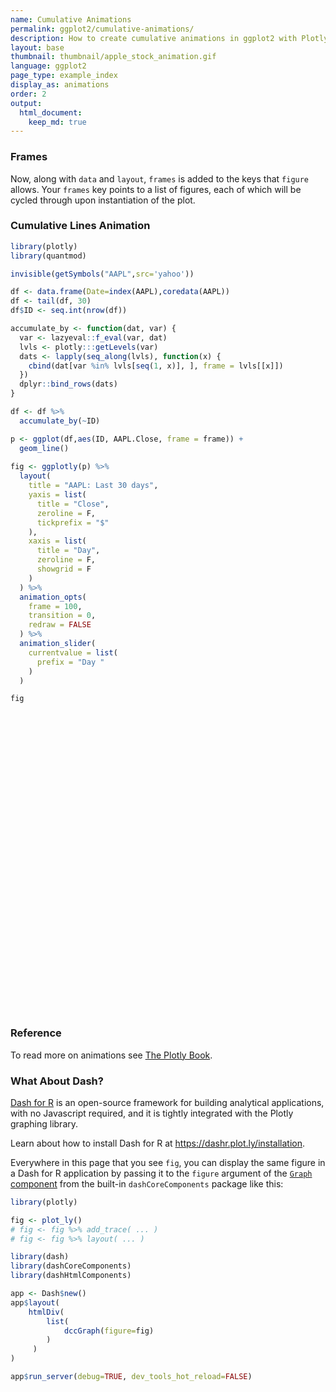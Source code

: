 ```yaml
---
name: Cumulative Animations
permalink: ggplot2/cumulative-animations/
description: How to create cumulative animations in ggplot2 with Plotly.
layout: base
thumbnail: thumbnail/apple_stock_animation.gif
language: ggplot2
page_type: example_index
display_as: animations
order: 2
output:
  html_document:
    keep_md: true
---
```



### Frames

Now, along with `data` and `layout`, `frames` is added to the keys that `figure` allows. Your `frames` key points to a list of figures, each of which will be cycled through upon instantiation of the plot.

### Cumulative Lines Animation


```r
library(plotly)
library(quantmod)

invisible(getSymbols("AAPL",src='yahoo'))

df <- data.frame(Date=index(AAPL),coredata(AAPL))
df <- tail(df, 30)
df$ID <- seq.int(nrow(df))

accumulate_by <- function(dat, var) {
  var <- lazyeval::f_eval(var, dat)
  lvls <- plotly:::getLevels(var)
  dats <- lapply(seq_along(lvls), function(x) {
    cbind(dat[var %in% lvls[seq(1, x)], ], frame = lvls[[x]])
  })
  dplyr::bind_rows(dats)
}

df <- df %>%
  accumulate_by(~ID)

p <- ggplot(df,aes(ID, AAPL.Close, frame = frame)) +
  geom_line()
  
fig <- ggplotly(p) %>%
  layout(
    title = "AAPL: Last 30 days",
    yaxis = list(
      title = "Close",
      zeroline = F,
      tickprefix = "$"
    ),
    xaxis = list(
      title = "Day",
      zeroline = F, 
      showgrid = F
    )
  ) %>% 
  animation_opts(
    frame = 100, 
    transition = 0, 
    redraw = FALSE
  ) %>%
  animation_slider(
    currentvalue = list(
      prefix = "Day "
    )
  )

fig
```

<div id="htmlwidget-b69c9b22db31eae7e0a3" style="width:672px;height:480px;" class="plotly html-widget"></div>
<script type="application/json" data-for="htmlwidget-b69c9b22db31eae7e0a3">{"x":{"data":[{"x":[1],"y":[268.369995],"text":"ID:  1<br />AAPL.Close: 268.37<br />frame:  1","frame":"1","type":"scatter","mode":"lines","line":{"width":1.88976377952756,"color":"rgba(0,0,0,1)","dash":"solid"},"hoveron":"points","showlegend":false,"xaxis":"x","yaxis":"y","hoverinfo":"text","visible":true}],"layout":{"margin":{"t":26.2283105022831,"r":7.30593607305936,"b":40.1826484018265,"l":43.1050228310502},"plot_bgcolor":"rgba(235,235,235,1)","paper_bgcolor":"rgba(255,255,255,1)","font":{"color":"rgba(0,0,0,1)","family":"","size":14.6118721461187},"xaxis":{"domain":[0,1],"automargin":true,"type":"linear","autorange":false,"range":[-0.45,31.45],"tickmode":"array","ticktext":["0","10","20","30"],"tickvals":[0,10,20,30],"categoryorder":"array","categoryarray":["0","10","20","30"],"nticks":null,"ticks":"outside","tickcolor":"rgba(51,51,51,1)","ticklen":3.65296803652968,"tickwidth":0.66417600664176,"showticklabels":true,"tickfont":{"color":"rgba(77,77,77,1)","family":"","size":11.689497716895},"tickangle":-0,"showline":false,"linecolor":null,"linewidth":0,"showgrid":false,"gridcolor":"rgba(255,255,255,1)","gridwidth":0.66417600664176,"zeroline":false,"anchor":"y","title":"Day","hoverformat":".2f"},"yaxis":{"domain":[0,1],"automargin":true,"type":"linear","autorange":false,"range":[265.62149495,326.08849605],"tickmode":"array","ticktext":["280","300","320"],"tickvals":[280,300,320],"categoryorder":"array","categoryarray":["280","300","320"],"nticks":null,"ticks":"outside","tickcolor":"rgba(51,51,51,1)","ticklen":3.65296803652968,"tickwidth":0.66417600664176,"showticklabels":true,"tickfont":{"color":"rgba(77,77,77,1)","family":"","size":11.689497716895},"tickangle":-0,"showline":false,"linecolor":null,"linewidth":0,"showgrid":true,"gridcolor":"rgba(255,255,255,1)","gridwidth":0.66417600664176,"zeroline":false,"anchor":"x","title":"Close","hoverformat":".2f","tickprefix":"$"},"shapes":[{"type":"rect","fillcolor":null,"line":{"color":null,"width":0,"linetype":[]},"yref":"paper","xref":"paper","x0":0,"x1":1,"y0":0,"y1":1}],"showlegend":false,"legend":{"bgcolor":"rgba(255,255,255,1)","bordercolor":"transparent","borderwidth":1.88976377952756,"font":{"color":"rgba(0,0,0,1)","family":"","size":11.689497716895}},"hovermode":"closest","barmode":"relative","title":"AAPL: Last 30 days","sliders":[{"currentvalue":{"prefix":"Day ","xanchor":"right","font":{"size":16,"color":"rgba(204,204,204,1)"}},"steps":[{"method":"animate","args":[["1"],{"transition":{"duration":0,"easing":"linear"},"frame":{"duration":100,"redraw":false},"mode":"immediate"}],"label":"1","value":"1"},{"method":"animate","args":[["2"],{"transition":{"duration":0,"easing":"linear"},"frame":{"duration":100,"redraw":false},"mode":"immediate"}],"label":"2","value":"2"},{"method":"animate","args":[["3"],{"transition":{"duration":0,"easing":"linear"},"frame":{"duration":100,"redraw":false},"mode":"immediate"}],"label":"3","value":"3"},{"method":"animate","args":[["4"],{"transition":{"duration":0,"easing":"linear"},"frame":{"duration":100,"redraw":false},"mode":"immediate"}],"label":"4","value":"4"},{"method":"animate","args":[["5"],{"transition":{"duration":0,"easing":"linear"},"frame":{"duration":100,"redraw":false},"mode":"immediate"}],"label":"5","value":"5"},{"method":"animate","args":[["6"],{"transition":{"duration":0,"easing":"linear"},"frame":{"duration":100,"redraw":false},"mode":"immediate"}],"label":"6","value":"6"},{"method":"animate","args":[["7"],{"transition":{"duration":0,"easing":"linear"},"frame":{"duration":100,"redraw":false},"mode":"immediate"}],"label":"7","value":"7"},{"method":"animate","args":[["8"],{"transition":{"duration":0,"easing":"linear"},"frame":{"duration":100,"redraw":false},"mode":"immediate"}],"label":"8","value":"8"},{"method":"animate","args":[["9"],{"transition":{"duration":0,"easing":"linear"},"frame":{"duration":100,"redraw":false},"mode":"immediate"}],"label":"9","value":"9"},{"method":"animate","args":[["10"],{"transition":{"duration":0,"easing":"linear"},"frame":{"duration":100,"redraw":false},"mode":"immediate"}],"label":"10","value":"10"},{"method":"animate","args":[["11"],{"transition":{"duration":0,"easing":"linear"},"frame":{"duration":100,"redraw":false},"mode":"immediate"}],"label":"11","value":"11"},{"method":"animate","args":[["12"],{"transition":{"duration":0,"easing":"linear"},"frame":{"duration":100,"redraw":false},"mode":"immediate"}],"label":"12","value":"12"},{"method":"animate","args":[["13"],{"transition":{"duration":0,"easing":"linear"},"frame":{"duration":100,"redraw":false},"mode":"immediate"}],"label":"13","value":"13"},{"method":"animate","args":[["14"],{"transition":{"duration":0,"easing":"linear"},"frame":{"duration":100,"redraw":false},"mode":"immediate"}],"label":"14","value":"14"},{"method":"animate","args":[["15"],{"transition":{"duration":0,"easing":"linear"},"frame":{"duration":100,"redraw":false},"mode":"immediate"}],"label":"15","value":"15"},{"method":"animate","args":[["16"],{"transition":{"duration":0,"easing":"linear"},"frame":{"duration":100,"redraw":false},"mode":"immediate"}],"label":"16","value":"16"},{"method":"animate","args":[["17"],{"transition":{"duration":0,"easing":"linear"},"frame":{"duration":100,"redraw":false},"mode":"immediate"}],"label":"17","value":"17"},{"method":"animate","args":[["18"],{"transition":{"duration":0,"easing":"linear"},"frame":{"duration":100,"redraw":false},"mode":"immediate"}],"label":"18","value":"18"},{"method":"animate","args":[["19"],{"transition":{"duration":0,"easing":"linear"},"frame":{"duration":100,"redraw":false},"mode":"immediate"}],"label":"19","value":"19"},{"method":"animate","args":[["20"],{"transition":{"duration":0,"easing":"linear"},"frame":{"duration":100,"redraw":false},"mode":"immediate"}],"label":"20","value":"20"},{"method":"animate","args":[["21"],{"transition":{"duration":0,"easing":"linear"},"frame":{"duration":100,"redraw":false},"mode":"immediate"}],"label":"21","value":"21"},{"method":"animate","args":[["22"],{"transition":{"duration":0,"easing":"linear"},"frame":{"duration":100,"redraw":false},"mode":"immediate"}],"label":"22","value":"22"},{"method":"animate","args":[["23"],{"transition":{"duration":0,"easing":"linear"},"frame":{"duration":100,"redraw":false},"mode":"immediate"}],"label":"23","value":"23"},{"method":"animate","args":[["24"],{"transition":{"duration":0,"easing":"linear"},"frame":{"duration":100,"redraw":false},"mode":"immediate"}],"label":"24","value":"24"},{"method":"animate","args":[["25"],{"transition":{"duration":0,"easing":"linear"},"frame":{"duration":100,"redraw":false},"mode":"immediate"}],"label":"25","value":"25"},{"method":"animate","args":[["26"],{"transition":{"duration":0,"easing":"linear"},"frame":{"duration":100,"redraw":false},"mode":"immediate"}],"label":"26","value":"26"},{"method":"animate","args":[["27"],{"transition":{"duration":0,"easing":"linear"},"frame":{"duration":100,"redraw":false},"mode":"immediate"}],"label":"27","value":"27"},{"method":"animate","args":[["28"],{"transition":{"duration":0,"easing":"linear"},"frame":{"duration":100,"redraw":false},"mode":"immediate"}],"label":"28","value":"28"},{"method":"animate","args":[["29"],{"transition":{"duration":0,"easing":"linear"},"frame":{"duration":100,"redraw":false},"mode":"immediate"}],"label":"29","value":"29"},{"method":"animate","args":[["30"],{"transition":{"duration":0,"easing":"linear"},"frame":{"duration":100,"redraw":false},"mode":"immediate"}],"label":"30","value":"30"}],"visible":true,"pad":{"t":40}}],"updatemenus":[{"type":"buttons","direction":"right","showactive":false,"y":0,"x":0,"yanchor":"top","xanchor":"right","pad":{"t":60,"r":5},"buttons":[{"label":"Play","method":"animate","args":[null,{"fromcurrent":true,"mode":"immediate","transition":{"duration":0,"easing":"linear"},"frame":{"duration":100,"redraw":false}}]}]}]},"config":{"doubleClick":"reset","showSendToCloud":false},"source":"A","attrs":{"7f16ce08d91":{"x":{},"y":{},"frame":{},"type":"scatter"}},"cur_data":"7f16ce08d91","visdat":{"7f16ce08d91":["function (y) ","x"]},"highlight":{"on":"plotly_click","persistent":false,"dynamic":false,"selectize":false,"opacityDim":0.2,"selected":{"opacity":1},"debounce":0},"frames":[{"name":"1","data":[{"x":[1],"y":[268.369995],"text":"ID:  1<br />AAPL.Close: 268.37<br />frame:  1","frame":"1","type":"scatter","mode":"lines","line":{"width":1.88976377952756,"color":"rgba(0,0,0,1)","dash":"solid"},"hoveron":"points","showlegend":false,"xaxis":"x","yaxis":"y","hoverinfo":"text","visible":true}],"traces":[0]},{"name":"2","data":[{"x":[1,2],"y":[268.369995,276.100006],"text":["ID:  1<br />AAPL.Close: 268.37<br />frame:  2","ID:  2<br />AAPL.Close: 276.10<br />frame:  2"],"frame":"2","type":"scatter","mode":"lines","line":{"width":1.88976377952756,"color":"rgba(0,0,0,1)","dash":"solid"},"hoveron":"points","showlegend":false,"xaxis":"x","yaxis":"y","hoverinfo":"text","visible":true}],"traces":[0]},{"name":"3","data":[{"x":[1,2,3],"y":[268.369995,276.100006,275.029999],"text":["ID:  1<br />AAPL.Close: 268.37<br />frame:  3","ID:  2<br />AAPL.Close: 276.10<br />frame:  3","ID:  3<br />AAPL.Close: 275.03<br />frame:  3"],"frame":"3","type":"scatter","mode":"lines","line":{"width":1.88976377952756,"color":"rgba(0,0,0,1)","dash":"solid"},"hoveron":"points","showlegend":false,"xaxis":"x","yaxis":"y","hoverinfo":"text","visible":true}],"traces":[0]},{"name":"4","data":[{"x":[1,2,3,4],"y":[268.369995,276.100006,275.029999,282.970001],"text":["ID:  1<br />AAPL.Close: 268.37<br />frame:  4","ID:  2<br />AAPL.Close: 276.10<br />frame:  4","ID:  3<br />AAPL.Close: 275.03<br />frame:  4","ID:  4<br />AAPL.Close: 282.97<br />frame:  4"],"frame":"4","type":"scatter","mode":"lines","line":{"width":1.88976377952756,"color":"rgba(0,0,0,1)","dash":"solid"},"hoveron":"points","showlegend":false,"xaxis":"x","yaxis":"y","hoverinfo":"text","visible":true}],"traces":[0]},{"name":"5","data":[{"x":[1,2,3,4,5],"y":[268.369995,276.100006,275.029999,282.970001,283.170013],"text":["ID:  1<br />AAPL.Close: 268.37<br />frame:  5","ID:  2<br />AAPL.Close: 276.10<br />frame:  5","ID:  3<br />AAPL.Close: 275.03<br />frame:  5","ID:  4<br />AAPL.Close: 282.97<br />frame:  5","ID:  5<br />AAPL.Close: 283.17<br />frame:  5"],"frame":"5","type":"scatter","mode":"lines","line":{"width":1.88976377952756,"color":"rgba(0,0,0,1)","dash":"solid"},"hoveron":"points","showlegend":false,"xaxis":"x","yaxis":"y","hoverinfo":"text","visible":true}],"traces":[0]},{"name":"6","data":[{"x":[1,2,3,4,5,6],"y":[268.369995,276.100006,275.029999,282.970001,283.170013,278.579987],"text":["ID:  1<br />AAPL.Close: 268.37<br />frame:  6","ID:  2<br />AAPL.Close: 276.10<br />frame:  6","ID:  3<br />AAPL.Close: 275.03<br />frame:  6","ID:  4<br />AAPL.Close: 282.97<br />frame:  6","ID:  5<br />AAPL.Close: 283.17<br />frame:  6","ID:  6<br />AAPL.Close: 278.58<br />frame:  6"],"frame":"6","type":"scatter","mode":"lines","line":{"width":1.88976377952756,"color":"rgba(0,0,0,1)","dash":"solid"},"hoveron":"points","showlegend":false,"xaxis":"x","yaxis":"y","hoverinfo":"text","visible":true}],"traces":[0]},{"name":"7","data":[{"x":[1,2,3,4,5,6,7],"y":[268.369995,276.100006,275.029999,282.970001,283.170013,278.579987,287.730011],"text":["ID:  1<br />AAPL.Close: 268.37<br />frame:  7","ID:  2<br />AAPL.Close: 276.10<br />frame:  7","ID:  3<br />AAPL.Close: 275.03<br />frame:  7","ID:  4<br />AAPL.Close: 282.97<br />frame:  7","ID:  5<br />AAPL.Close: 283.17<br />frame:  7","ID:  6<br />AAPL.Close: 278.58<br />frame:  7","ID:  7<br />AAPL.Close: 287.73<br />frame:  7"],"frame":"7","type":"scatter","mode":"lines","line":{"width":1.88976377952756,"color":"rgba(0,0,0,1)","dash":"solid"},"hoveron":"points","showlegend":false,"xaxis":"x","yaxis":"y","hoverinfo":"text","visible":true}],"traces":[0]},{"name":"8","data":[{"x":[1,2,3,4,5,6,7,8],"y":[268.369995,276.100006,275.029999,282.970001,283.170013,278.579987,287.730011,293.799988],"text":["ID:  1<br />AAPL.Close: 268.37<br />frame:  8","ID:  2<br />AAPL.Close: 276.10<br />frame:  8","ID:  3<br />AAPL.Close: 275.03<br />frame:  8","ID:  4<br />AAPL.Close: 282.97<br />frame:  8","ID:  5<br />AAPL.Close: 283.17<br />frame:  8","ID:  6<br />AAPL.Close: 278.58<br />frame:  8","ID:  7<br />AAPL.Close: 287.73<br />frame:  8","ID:  8<br />AAPL.Close: 293.80<br />frame:  8"],"frame":"8","type":"scatter","mode":"lines","line":{"width":1.88976377952756,"color":"rgba(0,0,0,1)","dash":"solid"},"hoveron":"points","showlegend":false,"xaxis":"x","yaxis":"y","hoverinfo":"text","visible":true}],"traces":[0]},{"name":"9","data":[{"x":[1,2,3,4,5,6,7,8,9],"y":[268.369995,276.100006,275.029999,282.970001,283.170013,278.579987,287.730011,293.799988,289.070007],"text":["ID:  1<br />AAPL.Close: 268.37<br />frame:  9","ID:  2<br />AAPL.Close: 276.10<br />frame:  9","ID:  3<br />AAPL.Close: 275.03<br />frame:  9","ID:  4<br />AAPL.Close: 282.97<br />frame:  9","ID:  5<br />AAPL.Close: 283.17<br />frame:  9","ID:  6<br />AAPL.Close: 278.58<br />frame:  9","ID:  7<br />AAPL.Close: 287.73<br />frame:  9","ID:  8<br />AAPL.Close: 293.80<br />frame:  9","ID:  9<br />AAPL.Close: 289.07<br />frame:  9"],"frame":"9","type":"scatter","mode":"lines","line":{"width":1.88976377952756,"color":"rgba(0,0,0,1)","dash":"solid"},"hoveron":"points","showlegend":false,"xaxis":"x","yaxis":"y","hoverinfo":"text","visible":true}],"traces":[0]},{"name":"10","data":[{"x":[1,2,3,4,5,6,7,8,9,10],"y":[268.369995,276.100006,275.029999,282.970001,283.170013,278.579987,287.730011,293.799988,289.070007,293.160004],"text":["ID:  1<br />AAPL.Close: 268.37<br />frame: 10","ID:  2<br />AAPL.Close: 276.10<br />frame: 10","ID:  3<br />AAPL.Close: 275.03<br />frame: 10","ID:  4<br />AAPL.Close: 282.97<br />frame: 10","ID:  5<br />AAPL.Close: 283.17<br />frame: 10","ID:  6<br />AAPL.Close: 278.58<br />frame: 10","ID:  7<br />AAPL.Close: 287.73<br />frame: 10","ID:  8<br />AAPL.Close: 293.80<br />frame: 10","ID:  9<br />AAPL.Close: 289.07<br />frame: 10","ID: 10<br />AAPL.Close: 293.16<br />frame: 10"],"frame":"10","type":"scatter","mode":"lines","line":{"width":1.88976377952756,"color":"rgba(0,0,0,1)","dash":"solid"},"hoveron":"points","showlegend":false,"xaxis":"x","yaxis":"y","hoverinfo":"text","visible":true}],"traces":[0]},{"name":"11","data":[{"x":[1,2,3,4,5,6,7,8,9,10,11],"y":[268.369995,276.100006,275.029999,282.970001,283.170013,278.579987,287.730011,293.799988,289.070007,293.160004,297.559998],"text":["ID:  1<br />AAPL.Close: 268.37<br />frame: 11","ID:  2<br />AAPL.Close: 276.10<br />frame: 11","ID:  3<br />AAPL.Close: 275.03<br />frame: 11","ID:  4<br />AAPL.Close: 282.97<br />frame: 11","ID:  5<br />AAPL.Close: 283.17<br />frame: 11","ID:  6<br />AAPL.Close: 278.58<br />frame: 11","ID:  7<br />AAPL.Close: 287.73<br />frame: 11","ID:  8<br />AAPL.Close: 293.80<br />frame: 11","ID:  9<br />AAPL.Close: 289.07<br />frame: 11","ID: 10<br />AAPL.Close: 293.16<br />frame: 11","ID: 11<br />AAPL.Close: 297.56<br />frame: 11"],"frame":"11","type":"scatter","mode":"lines","line":{"width":1.88976377952756,"color":"rgba(0,0,0,1)","dash":"solid"},"hoveron":"points","showlegend":false,"xaxis":"x","yaxis":"y","hoverinfo":"text","visible":true}],"traces":[0]},{"name":"12","data":[{"x":[1,2,3,4,5,6,7,8,9,10,11,12],"y":[268.369995,276.100006,275.029999,282.970001,283.170013,278.579987,287.730011,293.799988,289.070007,293.160004,297.559998,300.630005],"text":["ID:  1<br />AAPL.Close: 268.37<br />frame: 12","ID:  2<br />AAPL.Close: 276.10<br />frame: 12","ID:  3<br />AAPL.Close: 275.03<br />frame: 12","ID:  4<br />AAPL.Close: 282.97<br />frame: 12","ID:  5<br />AAPL.Close: 283.17<br />frame: 12","ID:  6<br />AAPL.Close: 278.58<br />frame: 12","ID:  7<br />AAPL.Close: 287.73<br />frame: 12","ID:  8<br />AAPL.Close: 293.80<br />frame: 12","ID:  9<br />AAPL.Close: 289.07<br />frame: 12","ID: 10<br />AAPL.Close: 293.16<br />frame: 12","ID: 11<br />AAPL.Close: 297.56<br />frame: 12","ID: 12<br />AAPL.Close: 300.63<br />frame: 12"],"frame":"12","type":"scatter","mode":"lines","line":{"width":1.88976377952756,"color":"rgba(0,0,0,1)","dash":"solid"},"hoveron":"points","showlegend":false,"xaxis":"x","yaxis":"y","hoverinfo":"text","visible":true}],"traces":[0]},{"name":"13","data":[{"x":[1,2,3,4,5,6,7,8,9,10,11,12,13],"y":[268.369995,276.100006,275.029999,282.970001,283.170013,278.579987,287.730011,293.799988,289.070007,293.160004,297.559998,300.630005,303.73999],"text":["ID:  1<br />AAPL.Close: 268.37<br />frame: 13","ID:  2<br />AAPL.Close: 276.10<br />frame: 13","ID:  3<br />AAPL.Close: 275.03<br />frame: 13","ID:  4<br />AAPL.Close: 282.97<br />frame: 13","ID:  5<br />AAPL.Close: 283.17<br />frame: 13","ID:  6<br />AAPL.Close: 278.58<br />frame: 13","ID:  7<br />AAPL.Close: 287.73<br />frame: 13","ID:  8<br />AAPL.Close: 293.80<br />frame: 13","ID:  9<br />AAPL.Close: 289.07<br />frame: 13","ID: 10<br />AAPL.Close: 293.16<br />frame: 13","ID: 11<br />AAPL.Close: 297.56<br />frame: 13","ID: 12<br />AAPL.Close: 300.63<br />frame: 13","ID: 13<br />AAPL.Close: 303.74<br />frame: 13"],"frame":"13","type":"scatter","mode":"lines","line":{"width":1.88976377952756,"color":"rgba(0,0,0,1)","dash":"solid"},"hoveron":"points","showlegend":false,"xaxis":"x","yaxis":"y","hoverinfo":"text","visible":true}],"traces":[0]},{"name":"14","data":[{"x":[1,2,3,4,5,6,7,8,9,10,11,12,13,14],"y":[268.369995,276.100006,275.029999,282.970001,283.170013,278.579987,287.730011,293.799988,289.070007,293.160004,297.559998,300.630005,303.73999,310.130005],"text":["ID:  1<br />AAPL.Close: 268.37<br />frame: 14","ID:  2<br />AAPL.Close: 276.10<br />frame: 14","ID:  3<br />AAPL.Close: 275.03<br />frame: 14","ID:  4<br />AAPL.Close: 282.97<br />frame: 14","ID:  5<br />AAPL.Close: 283.17<br />frame: 14","ID:  6<br />AAPL.Close: 278.58<br />frame: 14","ID:  7<br />AAPL.Close: 287.73<br />frame: 14","ID:  8<br />AAPL.Close: 293.80<br />frame: 14","ID:  9<br />AAPL.Close: 289.07<br />frame: 14","ID: 10<br />AAPL.Close: 293.16<br />frame: 14","ID: 11<br />AAPL.Close: 297.56<br />frame: 14","ID: 12<br />AAPL.Close: 300.63<br />frame: 14","ID: 13<br />AAPL.Close: 303.74<br />frame: 14","ID: 14<br />AAPL.Close: 310.13<br />frame: 14"],"frame":"14","type":"scatter","mode":"lines","line":{"width":1.88976377952756,"color":"rgba(0,0,0,1)","dash":"solid"},"hoveron":"points","showlegend":false,"xaxis":"x","yaxis":"y","hoverinfo":"text","visible":true}],"traces":[0]},{"name":"15","data":[{"x":[1,2,3,4,5,6,7,8,9,10,11,12,13,14,15],"y":[268.369995,276.100006,275.029999,282.970001,283.170013,278.579987,287.730011,293.799988,289.070007,293.160004,297.559998,300.630005,303.73999,310.130005,315.01001],"text":["ID:  1<br />AAPL.Close: 268.37<br />frame: 15","ID:  2<br />AAPL.Close: 276.10<br />frame: 15","ID:  3<br />AAPL.Close: 275.03<br />frame: 15","ID:  4<br />AAPL.Close: 282.97<br />frame: 15","ID:  5<br />AAPL.Close: 283.17<br />frame: 15","ID:  6<br />AAPL.Close: 278.58<br />frame: 15","ID:  7<br />AAPL.Close: 287.73<br />frame: 15","ID:  8<br />AAPL.Close: 293.80<br />frame: 15","ID:  9<br />AAPL.Close: 289.07<br />frame: 15","ID: 10<br />AAPL.Close: 293.16<br />frame: 15","ID: 11<br />AAPL.Close: 297.56<br />frame: 15","ID: 12<br />AAPL.Close: 300.63<br />frame: 15","ID: 13<br />AAPL.Close: 303.74<br />frame: 15","ID: 14<br />AAPL.Close: 310.13<br />frame: 15","ID: 15<br />AAPL.Close: 315.01<br />frame: 15"],"frame":"15","type":"scatter","mode":"lines","line":{"width":1.88976377952756,"color":"rgba(0,0,0,1)","dash":"solid"},"hoveron":"points","showlegend":false,"xaxis":"x","yaxis":"y","hoverinfo":"text","visible":true}],"traces":[0]},{"name":"16","data":[{"x":[1,2,3,4,5,6,7,8,9,10,11,12,13,14,15,16],"y":[268.369995,276.100006,275.029999,282.970001,283.170013,278.579987,287.730011,293.799988,289.070007,293.160004,297.559998,300.630005,303.73999,310.130005,315.01001,311.410004],"text":["ID:  1<br />AAPL.Close: 268.37<br />frame: 16","ID:  2<br />AAPL.Close: 276.10<br />frame: 16","ID:  3<br />AAPL.Close: 275.03<br />frame: 16","ID:  4<br />AAPL.Close: 282.97<br />frame: 16","ID:  5<br />AAPL.Close: 283.17<br />frame: 16","ID:  6<br />AAPL.Close: 278.58<br />frame: 16","ID:  7<br />AAPL.Close: 287.73<br />frame: 16","ID:  8<br />AAPL.Close: 293.80<br />frame: 16","ID:  9<br />AAPL.Close: 289.07<br />frame: 16","ID: 10<br />AAPL.Close: 293.16<br />frame: 16","ID: 11<br />AAPL.Close: 297.56<br />frame: 16","ID: 12<br />AAPL.Close: 300.63<br />frame: 16","ID: 13<br />AAPL.Close: 303.74<br />frame: 16","ID: 14<br />AAPL.Close: 310.13<br />frame: 16","ID: 15<br />AAPL.Close: 315.01<br />frame: 16","ID: 16<br />AAPL.Close: 311.41<br />frame: 16"],"frame":"16","type":"scatter","mode":"lines","line":{"width":1.88976377952756,"color":"rgba(0,0,0,1)","dash":"solid"},"hoveron":"points","showlegend":false,"xaxis":"x","yaxis":"y","hoverinfo":"text","visible":true}],"traces":[0]},{"name":"17","data":[{"x":[1,2,3,4,5,6,7,8,9,10,11,12,13,14,15,16,17],"y":[268.369995,276.100006,275.029999,282.970001,283.170013,278.579987,287.730011,293.799988,289.070007,293.160004,297.559998,300.630005,303.73999,310.130005,315.01001,311.410004,307.649994],"text":["ID:  1<br />AAPL.Close: 268.37<br />frame: 17","ID:  2<br />AAPL.Close: 276.10<br />frame: 17","ID:  3<br />AAPL.Close: 275.03<br />frame: 17","ID:  4<br />AAPL.Close: 282.97<br />frame: 17","ID:  5<br />AAPL.Close: 283.17<br />frame: 17","ID:  6<br />AAPL.Close: 278.58<br />frame: 17","ID:  7<br />AAPL.Close: 287.73<br />frame: 17","ID:  8<br />AAPL.Close: 293.80<br />frame: 17","ID:  9<br />AAPL.Close: 289.07<br />frame: 17","ID: 10<br />AAPL.Close: 293.16<br />frame: 17","ID: 11<br />AAPL.Close: 297.56<br />frame: 17","ID: 12<br />AAPL.Close: 300.63<br />frame: 17","ID: 13<br />AAPL.Close: 303.74<br />frame: 17","ID: 14<br />AAPL.Close: 310.13<br />frame: 17","ID: 15<br />AAPL.Close: 315.01<br />frame: 17","ID: 16<br />AAPL.Close: 311.41<br />frame: 17","ID: 17<br />AAPL.Close: 307.65<br />frame: 17"],"frame":"17","type":"scatter","mode":"lines","line":{"width":1.88976377952756,"color":"rgba(0,0,0,1)","dash":"solid"},"hoveron":"points","showlegend":false,"xaxis":"x","yaxis":"y","hoverinfo":"text","visible":true}],"traces":[0]},{"name":"18","data":[{"x":[1,2,3,4,5,6,7,8,9,10,11,12,13,14,15,16,17,18],"y":[268.369995,276.100006,275.029999,282.970001,283.170013,278.579987,287.730011,293.799988,289.070007,293.160004,297.559998,300.630005,303.73999,310.130005,315.01001,311.410004,307.649994,309.540009],"text":["ID:  1<br />AAPL.Close: 268.37<br />frame: 18","ID:  2<br />AAPL.Close: 276.10<br />frame: 18","ID:  3<br />AAPL.Close: 275.03<br />frame: 18","ID:  4<br />AAPL.Close: 282.97<br />frame: 18","ID:  5<br />AAPL.Close: 283.17<br />frame: 18","ID:  6<br />AAPL.Close: 278.58<br />frame: 18","ID:  7<br />AAPL.Close: 287.73<br />frame: 18","ID:  8<br />AAPL.Close: 293.80<br />frame: 18","ID:  9<br />AAPL.Close: 289.07<br />frame: 18","ID: 10<br />AAPL.Close: 293.16<br />frame: 18","ID: 11<br />AAPL.Close: 297.56<br />frame: 18","ID: 12<br />AAPL.Close: 300.63<br />frame: 18","ID: 13<br />AAPL.Close: 303.74<br />frame: 18","ID: 14<br />AAPL.Close: 310.13<br />frame: 18","ID: 15<br />AAPL.Close: 315.01<br />frame: 18","ID: 16<br />AAPL.Close: 311.41<br />frame: 18","ID: 17<br />AAPL.Close: 307.65<br />frame: 18","ID: 18<br />AAPL.Close: 309.54<br />frame: 18"],"frame":"18","type":"scatter","mode":"lines","line":{"width":1.88976377952756,"color":"rgba(0,0,0,1)","dash":"solid"},"hoveron":"points","showlegend":false,"xaxis":"x","yaxis":"y","hoverinfo":"text","visible":true}],"traces":[0]},{"name":"19","data":[{"x":[1,2,3,4,5,6,7,8,9,10,11,12,13,14,15,16,17,18,19],"y":[268.369995,276.100006,275.029999,282.970001,283.170013,278.579987,287.730011,293.799988,289.070007,293.160004,297.559998,300.630005,303.73999,310.130005,315.01001,311.410004,307.649994,309.540009,307.709991],"text":["ID:  1<br />AAPL.Close: 268.37<br />frame: 19","ID:  2<br />AAPL.Close: 276.10<br />frame: 19","ID:  3<br />AAPL.Close: 275.03<br />frame: 19","ID:  4<br />AAPL.Close: 282.97<br />frame: 19","ID:  5<br />AAPL.Close: 283.17<br />frame: 19","ID:  6<br />AAPL.Close: 278.58<br />frame: 19","ID:  7<br />AAPL.Close: 287.73<br />frame: 19","ID:  8<br />AAPL.Close: 293.80<br />frame: 19","ID:  9<br />AAPL.Close: 289.07<br />frame: 19","ID: 10<br />AAPL.Close: 293.16<br />frame: 19","ID: 11<br />AAPL.Close: 297.56<br />frame: 19","ID: 12<br />AAPL.Close: 300.63<br />frame: 19","ID: 13<br />AAPL.Close: 303.74<br />frame: 19","ID: 14<br />AAPL.Close: 310.13<br />frame: 19","ID: 15<br />AAPL.Close: 315.01<br />frame: 19","ID: 16<br />AAPL.Close: 311.41<br />frame: 19","ID: 17<br />AAPL.Close: 307.65<br />frame: 19","ID: 18<br />AAPL.Close: 309.54<br />frame: 19","ID: 19<br />AAPL.Close: 307.71<br />frame: 19"],"frame":"19","type":"scatter","mode":"lines","line":{"width":1.88976377952756,"color":"rgba(0,0,0,1)","dash":"solid"},"hoveron":"points","showlegend":false,"xaxis":"x","yaxis":"y","hoverinfo":"text","visible":true}],"traces":[0]},{"name":"20","data":[{"x":[1,2,3,4,5,6,7,8,9,10,11,12,13,14,15,16,17,18,19,20],"y":[268.369995,276.100006,275.029999,282.970001,283.170013,278.579987,287.730011,293.799988,289.070007,293.160004,297.559998,300.630005,303.73999,310.130005,315.01001,311.410004,307.649994,309.540009,307.709991,314.959991],"text":["ID:  1<br />AAPL.Close: 268.37<br />frame: 20","ID:  2<br />AAPL.Close: 276.10<br />frame: 20","ID:  3<br />AAPL.Close: 275.03<br />frame: 20","ID:  4<br />AAPL.Close: 282.97<br />frame: 20","ID:  5<br />AAPL.Close: 283.17<br />frame: 20","ID:  6<br />AAPL.Close: 278.58<br />frame: 20","ID:  7<br />AAPL.Close: 287.73<br />frame: 20","ID:  8<br />AAPL.Close: 293.80<br />frame: 20","ID:  9<br />AAPL.Close: 289.07<br />frame: 20","ID: 10<br />AAPL.Close: 293.16<br />frame: 20","ID: 11<br />AAPL.Close: 297.56<br />frame: 20","ID: 12<br />AAPL.Close: 300.63<br />frame: 20","ID: 13<br />AAPL.Close: 303.74<br />frame: 20","ID: 14<br />AAPL.Close: 310.13<br />frame: 20","ID: 15<br />AAPL.Close: 315.01<br />frame: 20","ID: 16<br />AAPL.Close: 311.41<br />frame: 20","ID: 17<br />AAPL.Close: 307.65<br />frame: 20","ID: 18<br />AAPL.Close: 309.54<br />frame: 20","ID: 19<br />AAPL.Close: 307.71<br />frame: 20","ID: 20<br />AAPL.Close: 314.96<br />frame: 20"],"frame":"20","type":"scatter","mode":"lines","line":{"width":1.88976377952756,"color":"rgba(0,0,0,1)","dash":"solid"},"hoveron":"points","showlegend":false,"xaxis":"x","yaxis":"y","hoverinfo":"text","visible":true}],"traces":[0]},{"name":"21","data":[{"x":[1,2,3,4,5,6,7,8,9,10,11,12,13,14,15,16,17,18,19,20,21],"y":[268.369995,276.100006,275.029999,282.970001,283.170013,278.579987,287.730011,293.799988,289.070007,293.160004,297.559998,300.630005,303.73999,310.130005,315.01001,311.410004,307.649994,309.540009,307.709991,314.959991,313.140015],"text":["ID:  1<br />AAPL.Close: 268.37<br />frame: 21","ID:  2<br />AAPL.Close: 276.10<br />frame: 21","ID:  3<br />AAPL.Close: 275.03<br />frame: 21","ID:  4<br />AAPL.Close: 282.97<br />frame: 21","ID:  5<br />AAPL.Close: 283.17<br />frame: 21","ID:  6<br />AAPL.Close: 278.58<br />frame: 21","ID:  7<br />AAPL.Close: 287.73<br />frame: 21","ID:  8<br />AAPL.Close: 293.80<br />frame: 21","ID:  9<br />AAPL.Close: 289.07<br />frame: 21","ID: 10<br />AAPL.Close: 293.16<br />frame: 21","ID: 11<br />AAPL.Close: 297.56<br />frame: 21","ID: 12<br />AAPL.Close: 300.63<br />frame: 21","ID: 13<br />AAPL.Close: 303.74<br />frame: 21","ID: 14<br />AAPL.Close: 310.13<br />frame: 21","ID: 15<br />AAPL.Close: 315.01<br />frame: 21","ID: 16<br />AAPL.Close: 311.41<br />frame: 21","ID: 17<br />AAPL.Close: 307.65<br />frame: 21","ID: 18<br />AAPL.Close: 309.54<br />frame: 21","ID: 19<br />AAPL.Close: 307.71<br />frame: 21","ID: 20<br />AAPL.Close: 314.96<br />frame: 21","ID: 21<br />AAPL.Close: 313.14<br />frame: 21"],"frame":"21","type":"scatter","mode":"lines","line":{"width":1.88976377952756,"color":"rgba(0,0,0,1)","dash":"solid"},"hoveron":"points","showlegend":false,"xaxis":"x","yaxis":"y","hoverinfo":"text","visible":true}],"traces":[0]},{"name":"22","data":[{"x":[1,2,3,4,5,6,7,8,9,10,11,12,13,14,15,16,17,18,19,20,21,22],"y":[268.369995,276.100006,275.029999,282.970001,283.170013,278.579987,287.730011,293.799988,289.070007,293.160004,297.559998,300.630005,303.73999,310.130005,315.01001,311.410004,307.649994,309.540009,307.709991,314.959991,313.140015,319.230011],"text":["ID:  1<br />AAPL.Close: 268.37<br />frame: 22","ID:  2<br />AAPL.Close: 276.10<br />frame: 22","ID:  3<br />AAPL.Close: 275.03<br />frame: 22","ID:  4<br />AAPL.Close: 282.97<br />frame: 22","ID:  5<br />AAPL.Close: 283.17<br />frame: 22","ID:  6<br />AAPL.Close: 278.58<br />frame: 22","ID:  7<br />AAPL.Close: 287.73<br />frame: 22","ID:  8<br />AAPL.Close: 293.80<br />frame: 22","ID:  9<br />AAPL.Close: 289.07<br />frame: 22","ID: 10<br />AAPL.Close: 293.16<br />frame: 22","ID: 11<br />AAPL.Close: 297.56<br />frame: 22","ID: 12<br />AAPL.Close: 300.63<br />frame: 22","ID: 13<br />AAPL.Close: 303.74<br />frame: 22","ID: 14<br />AAPL.Close: 310.13<br />frame: 22","ID: 15<br />AAPL.Close: 315.01<br />frame: 22","ID: 16<br />AAPL.Close: 311.41<br />frame: 22","ID: 17<br />AAPL.Close: 307.65<br />frame: 22","ID: 18<br />AAPL.Close: 309.54<br />frame: 22","ID: 19<br />AAPL.Close: 307.71<br />frame: 22","ID: 20<br />AAPL.Close: 314.96<br />frame: 22","ID: 21<br />AAPL.Close: 313.14<br />frame: 22","ID: 22<br />AAPL.Close: 319.23<br />frame: 22"],"frame":"22","type":"scatter","mode":"lines","line":{"width":1.88976377952756,"color":"rgba(0,0,0,1)","dash":"solid"},"hoveron":"points","showlegend":false,"xaxis":"x","yaxis":"y","hoverinfo":"text","visible":true}],"traces":[0]},{"name":"23","data":[{"x":[1,2,3,4,5,6,7,8,9,10,11,12,13,14,15,16,17,18,19,20,21,22,23],"y":[268.369995,276.100006,275.029999,282.970001,283.170013,278.579987,287.730011,293.799988,289.070007,293.160004,297.559998,300.630005,303.73999,310.130005,315.01001,311.410004,307.649994,309.540009,307.709991,314.959991,313.140015,319.230011,316.850006],"text":["ID:  1<br />AAPL.Close: 268.37<br />frame: 23","ID:  2<br />AAPL.Close: 276.10<br />frame: 23","ID:  3<br />AAPL.Close: 275.03<br />frame: 23","ID:  4<br />AAPL.Close: 282.97<br />frame: 23","ID:  5<br />AAPL.Close: 283.17<br />frame: 23","ID:  6<br />AAPL.Close: 278.58<br />frame: 23","ID:  7<br />AAPL.Close: 287.73<br />frame: 23","ID:  8<br />AAPL.Close: 293.80<br />frame: 23","ID:  9<br />AAPL.Close: 289.07<br />frame: 23","ID: 10<br />AAPL.Close: 293.16<br />frame: 23","ID: 11<br />AAPL.Close: 297.56<br />frame: 23","ID: 12<br />AAPL.Close: 300.63<br />frame: 23","ID: 13<br />AAPL.Close: 303.74<br />frame: 23","ID: 14<br />AAPL.Close: 310.13<br />frame: 23","ID: 15<br />AAPL.Close: 315.01<br />frame: 23","ID: 16<br />AAPL.Close: 311.41<br />frame: 23","ID: 17<br />AAPL.Close: 307.65<br />frame: 23","ID: 18<br />AAPL.Close: 309.54<br />frame: 23","ID: 19<br />AAPL.Close: 307.71<br />frame: 23","ID: 20<br />AAPL.Close: 314.96<br />frame: 23","ID: 21<br />AAPL.Close: 313.14<br />frame: 23","ID: 22<br />AAPL.Close: 319.23<br />frame: 23","ID: 23<br />AAPL.Close: 316.85<br />frame: 23"],"frame":"23","type":"scatter","mode":"lines","line":{"width":1.88976377952756,"color":"rgba(0,0,0,1)","dash":"solid"},"hoveron":"points","showlegend":false,"xaxis":"x","yaxis":"y","hoverinfo":"text","visible":true}],"traces":[0]},{"name":"24","data":[{"x":[1,2,3,4,5,6,7,8,9,10,11,12,13,14,15,16,17,18,19,20,21,22,23,24],"y":[268.369995,276.100006,275.029999,282.970001,283.170013,278.579987,287.730011,293.799988,289.070007,293.160004,297.559998,300.630005,303.73999,310.130005,315.01001,311.410004,307.649994,309.540009,307.709991,314.959991,313.140015,319.230011,316.850006,318.890015],"text":["ID:  1<br />AAPL.Close: 268.37<br />frame: 24","ID:  2<br />AAPL.Close: 276.10<br />frame: 24","ID:  3<br />AAPL.Close: 275.03<br />frame: 24","ID:  4<br />AAPL.Close: 282.97<br />frame: 24","ID:  5<br />AAPL.Close: 283.17<br />frame: 24","ID:  6<br />AAPL.Close: 278.58<br />frame: 24","ID:  7<br />AAPL.Close: 287.73<br />frame: 24","ID:  8<br />AAPL.Close: 293.80<br />frame: 24","ID:  9<br />AAPL.Close: 289.07<br />frame: 24","ID: 10<br />AAPL.Close: 293.16<br />frame: 24","ID: 11<br />AAPL.Close: 297.56<br />frame: 24","ID: 12<br />AAPL.Close: 300.63<br />frame: 24","ID: 13<br />AAPL.Close: 303.74<br />frame: 24","ID: 14<br />AAPL.Close: 310.13<br />frame: 24","ID: 15<br />AAPL.Close: 315.01<br />frame: 24","ID: 16<br />AAPL.Close: 311.41<br />frame: 24","ID: 17<br />AAPL.Close: 307.65<br />frame: 24","ID: 18<br />AAPL.Close: 309.54<br />frame: 24","ID: 19<br />AAPL.Close: 307.71<br />frame: 24","ID: 20<br />AAPL.Close: 314.96<br />frame: 24","ID: 21<br />AAPL.Close: 313.14<br />frame: 24","ID: 22<br />AAPL.Close: 319.23<br />frame: 24","ID: 23<br />AAPL.Close: 316.85<br />frame: 24","ID: 24<br />AAPL.Close: 318.89<br />frame: 24"],"frame":"24","type":"scatter","mode":"lines","line":{"width":1.88976377952756,"color":"rgba(0,0,0,1)","dash":"solid"},"hoveron":"points","showlegend":false,"xaxis":"x","yaxis":"y","hoverinfo":"text","visible":true}],"traces":[0]},{"name":"25","data":[{"x":[1,2,3,4,5,6,7,8,9,10,11,12,13,14,15,16,17,18,19,20,21,22,23,24,25],"y":[268.369995,276.100006,275.029999,282.970001,283.170013,278.579987,287.730011,293.799988,289.070007,293.160004,297.559998,300.630005,303.73999,310.130005,315.01001,311.410004,307.649994,309.540009,307.709991,314.959991,313.140015,319.230011,316.850006,318.890015,316.730011],"text":["ID:  1<br />AAPL.Close: 268.37<br />frame: 25","ID:  2<br />AAPL.Close: 276.10<br />frame: 25","ID:  3<br />AAPL.Close: 275.03<br />frame: 25","ID:  4<br />AAPL.Close: 282.97<br />frame: 25","ID:  5<br />AAPL.Close: 283.17<br />frame: 25","ID:  6<br />AAPL.Close: 278.58<br />frame: 25","ID:  7<br />AAPL.Close: 287.73<br />frame: 25","ID:  8<br />AAPL.Close: 293.80<br />frame: 25","ID:  9<br />AAPL.Close: 289.07<br />frame: 25","ID: 10<br />AAPL.Close: 293.16<br />frame: 25","ID: 11<br />AAPL.Close: 297.56<br />frame: 25","ID: 12<br />AAPL.Close: 300.63<br />frame: 25","ID: 13<br />AAPL.Close: 303.74<br />frame: 25","ID: 14<br />AAPL.Close: 310.13<br />frame: 25","ID: 15<br />AAPL.Close: 315.01<br />frame: 25","ID: 16<br />AAPL.Close: 311.41<br />frame: 25","ID: 17<br />AAPL.Close: 307.65<br />frame: 25","ID: 18<br />AAPL.Close: 309.54<br />frame: 25","ID: 19<br />AAPL.Close: 307.71<br />frame: 25","ID: 20<br />AAPL.Close: 314.96<br />frame: 25","ID: 21<br />AAPL.Close: 313.14<br />frame: 25","ID: 22<br />AAPL.Close: 319.23<br />frame: 25","ID: 23<br />AAPL.Close: 316.85<br />frame: 25","ID: 24<br />AAPL.Close: 318.89<br />frame: 25","ID: 25<br />AAPL.Close: 316.73<br />frame: 25"],"frame":"25","type":"scatter","mode":"lines","line":{"width":1.88976377952756,"color":"rgba(0,0,0,1)","dash":"solid"},"hoveron":"points","showlegend":false,"xaxis":"x","yaxis":"y","hoverinfo":"text","visible":true}],"traces":[0]},{"name":"26","data":[{"x":[1,2,3,4,5,6,7,8,9,10,11,12,13,14,15,16,17,18,19,20,21,22,23,24,25,26],"y":[268.369995,276.100006,275.029999,282.970001,283.170013,278.579987,287.730011,293.799988,289.070007,293.160004,297.559998,300.630005,303.73999,310.130005,315.01001,311.410004,307.649994,309.540009,307.709991,314.959991,313.140015,319.230011,316.850006,318.890015,316.730011,318.109985],"text":["ID:  1<br />AAPL.Close: 268.37<br />frame: 26","ID:  2<br />AAPL.Close: 276.10<br />frame: 26","ID:  3<br />AAPL.Close: 275.03<br />frame: 26","ID:  4<br />AAPL.Close: 282.97<br />frame: 26","ID:  5<br />AAPL.Close: 283.17<br />frame: 26","ID:  6<br />AAPL.Close: 278.58<br />frame: 26","ID:  7<br />AAPL.Close: 287.73<br />frame: 26","ID:  8<br />AAPL.Close: 293.80<br />frame: 26","ID:  9<br />AAPL.Close: 289.07<br />frame: 26","ID: 10<br />AAPL.Close: 293.16<br />frame: 26","ID: 11<br />AAPL.Close: 297.56<br />frame: 26","ID: 12<br />AAPL.Close: 300.63<br />frame: 26","ID: 13<br />AAPL.Close: 303.74<br />frame: 26","ID: 14<br />AAPL.Close: 310.13<br />frame: 26","ID: 15<br />AAPL.Close: 315.01<br />frame: 26","ID: 16<br />AAPL.Close: 311.41<br />frame: 26","ID: 17<br />AAPL.Close: 307.65<br />frame: 26","ID: 18<br />AAPL.Close: 309.54<br />frame: 26","ID: 19<br />AAPL.Close: 307.71<br />frame: 26","ID: 20<br />AAPL.Close: 314.96<br />frame: 26","ID: 21<br />AAPL.Close: 313.14<br />frame: 26","ID: 22<br />AAPL.Close: 319.23<br />frame: 26","ID: 23<br />AAPL.Close: 316.85<br />frame: 26","ID: 24<br />AAPL.Close: 318.89<br />frame: 26","ID: 25<br />AAPL.Close: 316.73<br />frame: 26","ID: 26<br />AAPL.Close: 318.11<br />frame: 26"],"frame":"26","type":"scatter","mode":"lines","line":{"width":1.88976377952756,"color":"rgba(0,0,0,1)","dash":"solid"},"hoveron":"points","showlegend":false,"xaxis":"x","yaxis":"y","hoverinfo":"text","visible":true}],"traces":[0]},{"name":"27","data":[{"x":[1,2,3,4,5,6,7,8,9,10,11,12,13,14,15,16,17,18,19,20,21,22,23,24,25,26,27],"y":[268.369995,276.100006,275.029999,282.970001,283.170013,278.579987,287.730011,293.799988,289.070007,293.160004,297.559998,300.630005,303.73999,310.130005,315.01001,311.410004,307.649994,309.540009,307.709991,314.959991,313.140015,319.230011,316.850006,318.890015,316.730011,318.109985,318.25],"text":["ID:  1<br />AAPL.Close: 268.37<br />frame: 27","ID:  2<br />AAPL.Close: 276.10<br />frame: 27","ID:  3<br />AAPL.Close: 275.03<br />frame: 27","ID:  4<br />AAPL.Close: 282.97<br />frame: 27","ID:  5<br />AAPL.Close: 283.17<br />frame: 27","ID:  6<br />AAPL.Close: 278.58<br />frame: 27","ID:  7<br />AAPL.Close: 287.73<br />frame: 27","ID:  8<br />AAPL.Close: 293.80<br />frame: 27","ID:  9<br />AAPL.Close: 289.07<br />frame: 27","ID: 10<br />AAPL.Close: 293.16<br />frame: 27","ID: 11<br />AAPL.Close: 297.56<br />frame: 27","ID: 12<br />AAPL.Close: 300.63<br />frame: 27","ID: 13<br />AAPL.Close: 303.74<br />frame: 27","ID: 14<br />AAPL.Close: 310.13<br />frame: 27","ID: 15<br />AAPL.Close: 315.01<br />frame: 27","ID: 16<br />AAPL.Close: 311.41<br />frame: 27","ID: 17<br />AAPL.Close: 307.65<br />frame: 27","ID: 18<br />AAPL.Close: 309.54<br />frame: 27","ID: 19<br />AAPL.Close: 307.71<br />frame: 27","ID: 20<br />AAPL.Close: 314.96<br />frame: 27","ID: 21<br />AAPL.Close: 313.14<br />frame: 27","ID: 22<br />AAPL.Close: 319.23<br />frame: 27","ID: 23<br />AAPL.Close: 316.85<br />frame: 27","ID: 24<br />AAPL.Close: 318.89<br />frame: 27","ID: 25<br />AAPL.Close: 316.73<br />frame: 27","ID: 26<br />AAPL.Close: 318.11<br />frame: 27","ID: 27<br />AAPL.Close: 318.25<br />frame: 27"],"frame":"27","type":"scatter","mode":"lines","line":{"width":1.88976377952756,"color":"rgba(0,0,0,1)","dash":"solid"},"hoveron":"points","showlegend":false,"xaxis":"x","yaxis":"y","hoverinfo":"text","visible":true}],"traces":[0]},{"name":"28","data":[{"x":[1,2,3,4,5,6,7,8,9,10,11,12,13,14,15,16,17,18,19,20,21,22,23,24,25,26,27,28],"y":[268.369995,276.100006,275.029999,282.970001,283.170013,278.579987,287.730011,293.799988,289.070007,293.160004,297.559998,300.630005,303.73999,310.130005,315.01001,311.410004,307.649994,309.540009,307.709991,314.959991,313.140015,319.230011,316.850006,318.890015,316.730011,318.109985,318.25,317.940002],"text":["ID:  1<br />AAPL.Close: 268.37<br />frame: 28","ID:  2<br />AAPL.Close: 276.10<br />frame: 28","ID:  3<br />AAPL.Close: 275.03<br />frame: 28","ID:  4<br />AAPL.Close: 282.97<br />frame: 28","ID:  5<br />AAPL.Close: 283.17<br />frame: 28","ID:  6<br />AAPL.Close: 278.58<br />frame: 28","ID:  7<br />AAPL.Close: 287.73<br />frame: 28","ID:  8<br />AAPL.Close: 293.80<br />frame: 28","ID:  9<br />AAPL.Close: 289.07<br />frame: 28","ID: 10<br />AAPL.Close: 293.16<br />frame: 28","ID: 11<br />AAPL.Close: 297.56<br />frame: 28","ID: 12<br />AAPL.Close: 300.63<br />frame: 28","ID: 13<br />AAPL.Close: 303.74<br />frame: 28","ID: 14<br />AAPL.Close: 310.13<br />frame: 28","ID: 15<br />AAPL.Close: 315.01<br />frame: 28","ID: 16<br />AAPL.Close: 311.41<br />frame: 28","ID: 17<br />AAPL.Close: 307.65<br />frame: 28","ID: 18<br />AAPL.Close: 309.54<br />frame: 28","ID: 19<br />AAPL.Close: 307.71<br />frame: 28","ID: 20<br />AAPL.Close: 314.96<br />frame: 28","ID: 21<br />AAPL.Close: 313.14<br />frame: 28","ID: 22<br />AAPL.Close: 319.23<br />frame: 28","ID: 23<br />AAPL.Close: 316.85<br />frame: 28","ID: 24<br />AAPL.Close: 318.89<br />frame: 28","ID: 25<br />AAPL.Close: 316.73<br />frame: 28","ID: 26<br />AAPL.Close: 318.11<br />frame: 28","ID: 27<br />AAPL.Close: 318.25<br />frame: 28","ID: 28<br />AAPL.Close: 317.94<br />frame: 28"],"frame":"28","type":"scatter","mode":"lines","line":{"width":1.88976377952756,"color":"rgba(0,0,0,1)","dash":"solid"},"hoveron":"points","showlegend":false,"xaxis":"x","yaxis":"y","hoverinfo":"text","visible":true}],"traces":[0]},{"name":"29","data":[{"x":[1,2,3,4,5,6,7,8,9,10,11,12,13,14,15,16,17,18,19,20,21,22,23,24,25,26,27,28,29],"y":[268.369995,276.100006,275.029999,282.970001,283.170013,278.579987,287.730011,293.799988,289.070007,293.160004,297.559998,300.630005,303.73999,310.130005,315.01001,311.410004,307.649994,309.540009,307.709991,314.959991,313.140015,319.230011,316.850006,318.890015,316.730011,318.109985,318.25,317.940002,321.850006],"text":["ID:  1<br />AAPL.Close: 268.37<br />frame: 29","ID:  2<br />AAPL.Close: 276.10<br />frame: 29","ID:  3<br />AAPL.Close: 275.03<br />frame: 29","ID:  4<br />AAPL.Close: 282.97<br />frame: 29","ID:  5<br />AAPL.Close: 283.17<br />frame: 29","ID:  6<br />AAPL.Close: 278.58<br />frame: 29","ID:  7<br />AAPL.Close: 287.73<br />frame: 29","ID:  8<br />AAPL.Close: 293.80<br />frame: 29","ID:  9<br />AAPL.Close: 289.07<br />frame: 29","ID: 10<br />AAPL.Close: 293.16<br />frame: 29","ID: 11<br />AAPL.Close: 297.56<br />frame: 29","ID: 12<br />AAPL.Close: 300.63<br />frame: 29","ID: 13<br />AAPL.Close: 303.74<br />frame: 29","ID: 14<br />AAPL.Close: 310.13<br />frame: 29","ID: 15<br />AAPL.Close: 315.01<br />frame: 29","ID: 16<br />AAPL.Close: 311.41<br />frame: 29","ID: 17<br />AAPL.Close: 307.65<br />frame: 29","ID: 18<br />AAPL.Close: 309.54<br />frame: 29","ID: 19<br />AAPL.Close: 307.71<br />frame: 29","ID: 20<br />AAPL.Close: 314.96<br />frame: 29","ID: 21<br />AAPL.Close: 313.14<br />frame: 29","ID: 22<br />AAPL.Close: 319.23<br />frame: 29","ID: 23<br />AAPL.Close: 316.85<br />frame: 29","ID: 24<br />AAPL.Close: 318.89<br />frame: 29","ID: 25<br />AAPL.Close: 316.73<br />frame: 29","ID: 26<br />AAPL.Close: 318.11<br />frame: 29","ID: 27<br />AAPL.Close: 318.25<br />frame: 29","ID: 28<br />AAPL.Close: 317.94<br />frame: 29","ID: 29<br />AAPL.Close: 321.85<br />frame: 29"],"frame":"29","type":"scatter","mode":"lines","line":{"width":1.88976377952756,"color":"rgba(0,0,0,1)","dash":"solid"},"hoveron":"points","showlegend":false,"xaxis":"x","yaxis":"y","hoverinfo":"text","visible":true}],"traces":[0]},{"name":"30","data":[{"x":[1,2,3,4,5,6,7,8,9,10,11,12,13,14,15,16,17,18,19,20,21,22,23,24,25,26,27,28,29,30],"y":[268.369995,276.100006,275.029999,282.970001,283.170013,278.579987,287.730011,293.799988,289.070007,293.160004,297.559998,300.630005,303.73999,310.130005,315.01001,311.410004,307.649994,309.540009,307.709991,314.959991,313.140015,319.230011,316.850006,318.890015,316.730011,318.109985,318.25,317.940002,321.850006,323.339996],"text":["ID:  1<br />AAPL.Close: 268.37<br />frame: 30","ID:  2<br />AAPL.Close: 276.10<br />frame: 30","ID:  3<br />AAPL.Close: 275.03<br />frame: 30","ID:  4<br />AAPL.Close: 282.97<br />frame: 30","ID:  5<br />AAPL.Close: 283.17<br />frame: 30","ID:  6<br />AAPL.Close: 278.58<br />frame: 30","ID:  7<br />AAPL.Close: 287.73<br />frame: 30","ID:  8<br />AAPL.Close: 293.80<br />frame: 30","ID:  9<br />AAPL.Close: 289.07<br />frame: 30","ID: 10<br />AAPL.Close: 293.16<br />frame: 30","ID: 11<br />AAPL.Close: 297.56<br />frame: 30","ID: 12<br />AAPL.Close: 300.63<br />frame: 30","ID: 13<br />AAPL.Close: 303.74<br />frame: 30","ID: 14<br />AAPL.Close: 310.13<br />frame: 30","ID: 15<br />AAPL.Close: 315.01<br />frame: 30","ID: 16<br />AAPL.Close: 311.41<br />frame: 30","ID: 17<br />AAPL.Close: 307.65<br />frame: 30","ID: 18<br />AAPL.Close: 309.54<br />frame: 30","ID: 19<br />AAPL.Close: 307.71<br />frame: 30","ID: 20<br />AAPL.Close: 314.96<br />frame: 30","ID: 21<br />AAPL.Close: 313.14<br />frame: 30","ID: 22<br />AAPL.Close: 319.23<br />frame: 30","ID: 23<br />AAPL.Close: 316.85<br />frame: 30","ID: 24<br />AAPL.Close: 318.89<br />frame: 30","ID: 25<br />AAPL.Close: 316.73<br />frame: 30","ID: 26<br />AAPL.Close: 318.11<br />frame: 30","ID: 27<br />AAPL.Close: 318.25<br />frame: 30","ID: 28<br />AAPL.Close: 317.94<br />frame: 30","ID: 29<br />AAPL.Close: 321.85<br />frame: 30","ID: 30<br />AAPL.Close: 323.34<br />frame: 30"],"frame":"30","type":"scatter","mode":"lines","line":{"width":1.88976377952756,"color":"rgba(0,0,0,1)","dash":"solid"},"hoveron":"points","showlegend":false,"xaxis":"x","yaxis":"y","hoverinfo":"text","visible":true}],"traces":[0]}],"shinyEvents":["plotly_hover","plotly_click","plotly_selected","plotly_relayout","plotly_brushed","plotly_brushing","plotly_clickannotation","plotly_doubleclick","plotly_deselect","plotly_afterplot","plotly_sunburstclick"],"base_url":"https://plot.ly"},"evals":[],"jsHooks":[]}</script>

### Reference 

To read more on animations see [The Plotly Book](https://cpsievert.github.io/plotly_book/key-frame-animations.html).

### What About Dash?

[Dash for R](https://dashr.plot.ly/) is an open-source framework for building analytical applications, with no Javascript required, and it is tightly integrated with the Plotly graphing library. 

Learn about how to install Dash for R at https://dashr.plot.ly/installation.

Everywhere in this page that you see `fig`, you can display the same figure in a Dash for R application by passing it to the `figure` argument of the [`Graph` component](https://dashr.plot.ly/dash-core-components/graph) from the built-in `dashCoreComponents` package like this:


```r
library(plotly)

fig <- plot_ly() 
# fig <- fig %>% add_trace( ... )
# fig <- fig %>% layout( ... ) 

library(dash)
library(dashCoreComponents)
library(dashHtmlComponents)

app <- Dash$new()
app$layout(
    htmlDiv(
        list(
            dccGraph(figure=fig) 
        )
     )
)

app$run_server(debug=TRUE, dev_tools_hot_reload=FALSE)
```
